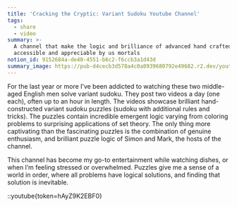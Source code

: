```yaml
---
title: 'Cracking the Cryptic: Variant Sudoku Youtube Channel'
tags:
  - share
  - video
summary: >-
  A channel that make the logic and brilliance of advanced hand crafted puzzles
  accessible and appreciable by us mortals
notion_id: 9152684a-de40-4551-b6c2-f6ccb3a1d43d
summary_image: https://pub-d4cecb3d578a4c0a8939680792e49682.r2.dev/youtube/hAyZ9K2EBF0.jpg
---
```

For the last year or more I’ve been addicted to watching these two middle-aged English men solve variant sudoku. They post two videos a day (one each), often up to an hour in length. The videos showcase brilliant hand-constructed variant sudoku puzzles (sudoku with additional rules and tricks). The puzzles contain incredible emergent logic varying from coloring problems to surprising applications of set theory. The only thing more captivating than the fascinating puzzles is the combination of genuine enthusiasm, and brilliant puzzle logic of Simon and Mark, the hosts of the channel.

This channel has become my go-to entertainment while watching dishes, or when I’m feeling stressed or overwhelmed. Puzzles give me a sense of a world in order, where all problems have logical solutions, and finding that solution is inevitable.

::youtube{token=hAyZ9K2EBF0}
